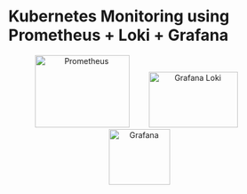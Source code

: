 # Kubernetes Monitoring using Prometheus + Loki + Grafana

<div align="center">
   <img src="https://github.com/famasboy888/Kubernetes_monitoring_Prometheus_Loki_Grafana/assets/23441168/fe8ea6ca-0ec0-4d36-af2c-146cc7a701e5" title="Prometheus" alt="Prometheus" width="170" height="130"/>&nbsp;&nbsp;&nbsp;&nbsp;&nbsp;&nbsp;&nbsp;&nbsp;
   <img src="https://github.com/famasboy888/Kubernetes_monitoring_Prometheus_Loki_Grafana/assets/23441168/b186ada5-8423-4c0d-a1f7-301c49e8365c" title="Grafana Loki" alt="Grafana Loki" width="160" height="100"/>&nbsp;&nbsp;&nbsp;&nbsp;&nbsp;&nbsp;&nbsp;&nbsp;&nbsp;&nbsp;&nbsp;
   <img src="https://github.com/famasboy888/Kubernetes_monitoring_Prometheus_Loki_Grafana/assets/23441168/869b4890-c240-464c-b6f5-aa15d55da8ff" title="Grafana" alt="Grafana" width="110" height="100"/>&nbsp;&nbsp;&nbsp;&nbsp;&nbsp;&nbsp;&nbsp;&nbsp;
</div>
